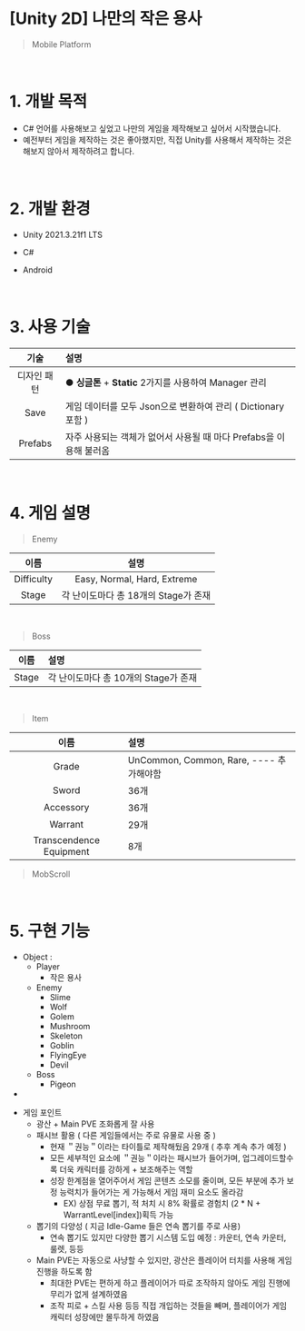 # [Unity 2D] 나만의 작은 용사
> Mobile Platform

<br>

# 1. 개발 목적
- C# 언어를 사용해보고 싶었고 나만의 게임을 제작해보고 싶어서 시작했습니다.
- 예전부터 게임을 제작하는 것은 좋아했지만, 직접 Unity를 사용해서 제작하는 것은 해보지 않아서 제작하려고 합니다.

<br>

# 2. 개발 환경
+ Unity 2021.3.21f1 LTS
+ C#
+ Android

  <br>

# 3. 사용 기술
| 기술 | 설명 |
|:---:|:---|
| 디자인 패턴 | ● **싱글톤** + **Static** 2가지를 사용하여 Manager 관리 |
| Save | 게임 데이터를 모두 Json으로 변환하여 관리 ( Dictionary 포함 ) |
| Prefabs | 자주 사용되는 객체가 없어서 사용될 때 마다 Prefabs을 이용해 불러옴 |

<br>

# 4. 게임 설명

> Enemy  

| 이름 | 설명 |
|:---:|:---:|
| Difficulty | Easy, Normal, Hard, Extreme |
| Stage | 각 난이도마다 총 18개의 Stage가 존재 |

<br>

> Boss 

| 이름 | 설명 |
|:---:|:---|
| Stage | 각 난이도마다 총 10개의 Stage가 존재 |

<br>

> Item

| 이름 | 설명 |
|:---:|:---|
| Grade | UnCommon, Common, Rare, ---- 추가해야함 |
| Sword | 36개 |
| Accessory | 36개 |
| Warrant | 29개 |
| Transcendence Equipment | 8개 |

> MobScroll

<br>

# 5. 구현 기능
+ Object :
   - Player
     - 작은 용사
   - Enemy
     - Slime
     - Wolf
     - Golem
     - Mushroom
     - Skeleton
     - Goblin
     - FlyingEye
     - Devil
   - Boss
     - Pigeon
+ 
- 게임 포인트
  - 광산 + Main PVE 조화롭게 잘 사용
  - 패시브 활용 ( 다른 게임들에서는 주로 유물로 사용 중 )
    - 현재 ＂권능＂이라는 타이틀로 제작해뒀음 29개 ( 추후 계속 추가 예정 )
    - 모든 세부적인 요소에 ＂권능＂이라는 패시브가 들어가며, 업그레이드할수록 더욱 캐릭터를 강하게 + 보조해주는 역할
    - 성장 한계점을 열어주어서 게임 콘텐츠 소모를 줄이며, 모든 부분에 추가 보정 능력치가 들어가는 게 가능해서 게임 재미 요소도 올라감
      - EX) 상점 무료 뽑기, 적 처치 시 8% 확률로 경험치 (2 * N + WarrantLevel[index])획득 가능
  - 뽑기의 다양성 ( 지금 Idle-Game 들은 연속 뽑기를 주로 사용)
    - 연속 뽑기도 있지만 다양한 뽑기 시스템 도입 예정 : 카운터, 연속 카운터, 룰렛, 등등
  - Main PVE는 자동으로 사냥할 수 있지만, 광산은 플레이어 터치를 사용해 게임 진행을 하도록 함
    - 최대한 PVE는 편하게 하고 플레이어가 따로 조작하지 않아도 게임 진행에 무리가 없게 설계하였음
    - 조작 피로 + 스킬 사용 등등 직접 개입하는 것들을 빼며, 플레이어가 게임 캐릭터 성장에만 몰두하게 하였음
    
